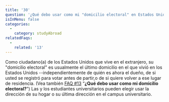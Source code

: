 ```yaml
---
title: '30'
question: '¿Qué debo usar como mi "domicilio electoral" en Estados Unidos?'
isInMenu: false
categories:
  - 
    category: studyAbroad
relatedFaqs:
  - 
    related: '13'
---
```

Como ciudadano(a) de los Estados Unidos que vive en el extranjero, su "domicilio electoral" es usualmente el último domicilio en el que vivió en los Estados Unidos --independientemente de quién es ahora el dueño, de si usted se registró para votar antes de partir,o de si quiere volver a ese lugar de residencia. (Vea también [FAQ #13](/faqs/13) “**¿Qué debo usar como mi domicilio electoral?**”) Las y los estudiantes universitarios pueden elegir usar la dirección de su hogar o su última dirección en el campus universitario.